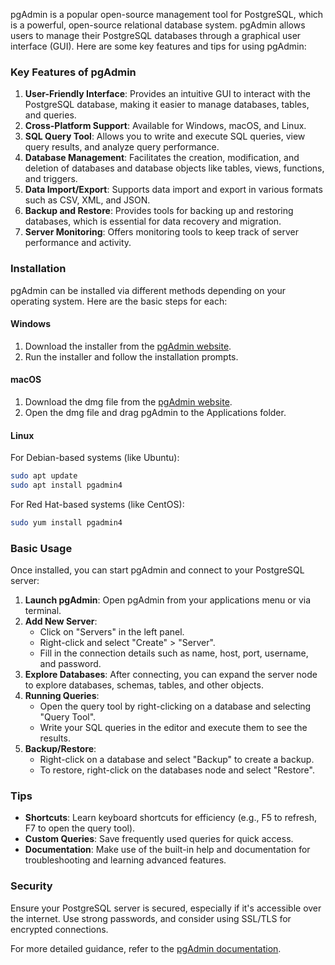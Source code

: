 pgAdmin is a popular open-source management tool for PostgreSQL, which is a powerful, open-source relational database system. pgAdmin allows users to manage their PostgreSQL databases through a graphical user interface (GUI). Here are some key features and tips for using pgAdmin:

### Key Features of pgAdmin
1. **User-Friendly Interface**: Provides an intuitive GUI to interact with the PostgreSQL database, making it easier to manage databases, tables, and queries.
2. **Cross-Platform Support**: Available for Windows, macOS, and Linux.
3. **SQL Query Tool**: Allows you to write and execute SQL queries, view query results, and analyze query performance.
4. **Database Management**: Facilitates the creation, modification, and deletion of databases and database objects like tables, views, functions, and triggers.
5. **Data Import/Export**: Supports data import and export in various formats such as CSV, XML, and JSON.
6. **Backup and Restore**: Provides tools for backing up and restoring databases, which is essential for data recovery and migration.
7. **Server Monitoring**: Offers monitoring tools to keep track of server performance and activity.

### Installation
pgAdmin can be installed via different methods depending on your operating system. Here are the basic steps for each:

#### Windows
1. Download the installer from the [pgAdmin website](https://www.pgadmin.org/download/pgadmin-4-windows/).
2. Run the installer and follow the installation prompts.

#### macOS
1. Download the dmg file from the [pgAdmin website](https://www.pgadmin.org/download/pgadmin-4-macos/).
2. Open the dmg file and drag pgAdmin to the Applications folder.

#### Linux
For Debian-based systems (like Ubuntu):
```bash
sudo apt update
sudo apt install pgadmin4
```
For Red Hat-based systems (like CentOS):
```bash
sudo yum install pgadmin4
```

### Basic Usage
Once installed, you can start pgAdmin and connect to your PostgreSQL server:

1. **Launch pgAdmin**: Open pgAdmin from your applications menu or via terminal.
2. **Add New Server**:
   - Click on "Servers" in the left panel.
   - Right-click and select "Create" > "Server".
   - Fill in the connection details such as name, host, port, username, and password.
3. **Explore Databases**: After connecting, you can expand the server node to explore databases, schemas, tables, and other objects.
4. **Running Queries**:
   - Open the query tool by right-clicking on a database and selecting "Query Tool".
   - Write your SQL queries in the editor and execute them to see the results.
5. **Backup/Restore**:
   - Right-click on a database and select "Backup" to create a backup.
   - To restore, right-click on the databases node and select "Restore".

### Tips
- **Shortcuts**: Learn keyboard shortcuts for efficiency (e.g., F5 to refresh, F7 to open the query tool).
- **Custom Queries**: Save frequently used queries for quick access.
- **Documentation**: Make use of the built-in help and documentation for troubleshooting and learning advanced features.

### Security
Ensure your PostgreSQL server is secured, especially if it's accessible over the internet. Use strong passwords, and consider using SSL/TLS for encrypted connections.

For more detailed guidance, refer to the [pgAdmin documentation](https://www.pgadmin.org/docs/).